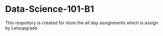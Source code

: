 # Data-Science-101-B1

This respoitory is created for store the all day assignments which is assign by Letsupgrade. 
